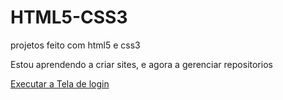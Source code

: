 # HTML5-CSS3
 projetos feito com html5 e css3

 Estou aprendendo a criar sites, e agora a gerenciar repositorios

<a href="https://felipebrayne.github.io/HTML5-CSS3/tela%20de%20login%2001/index.html">Executar a Tela de login</a>